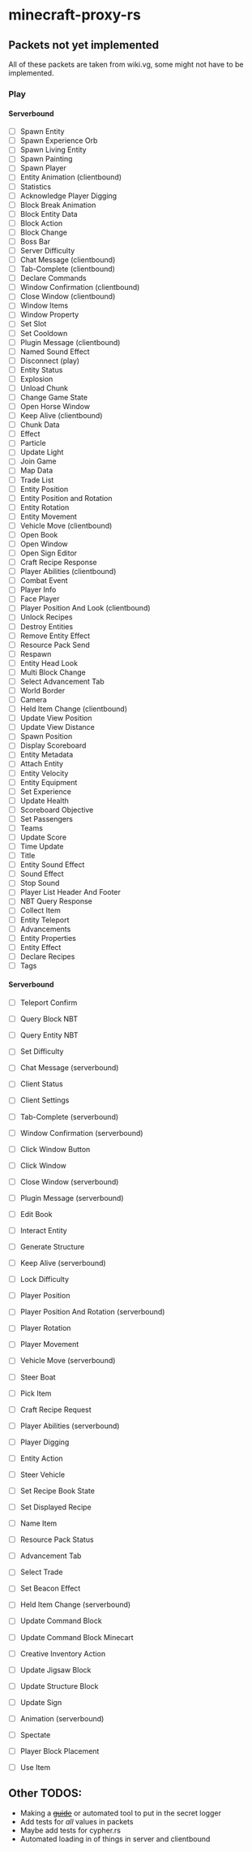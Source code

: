 # minecraft-proxy-rs

## Packets not yet implemented
All of these packets are taken from wiki.vg, some might not have to be implemented.
### Play
#### Serverbound
 - [ ]  Spawn Entity
 - [ ]  Spawn Experience Orb
 - [ ]  Spawn Living Entity
 - [ ]  Spawn Painting
 - [ ]  Spawn Player
 - [ ]  Entity Animation (clientbound)
 - [ ]  Statistics
 - [ ]  Acknowledge Player Digging
 - [ ]  Block Break Animation
 - [ ]  Block Entity Data
 - [ ]  Block Action
 - [ ]  Block Change
 - [ ]  Boss Bar
 - [ ]  Server Difficulty
 - [ ]  Chat Message (clientbound)
 - [ ]  Tab-Complete (clientbound)
 - [ ]  Declare Commands
 - [ ]  Window Confirmation (clientbound)
 - [ ]  Close Window (clientbound)
 - [ ]  Window Items
 - [ ]  Window Property
 - [ ]  Set Slot
 - [ ]  Set Cooldown
 - [ ]  Plugin Message (clientbound)
 - [ ]  Named Sound Effect
 - [ ]  Disconnect (play)
 - [ ]  Entity Status
 - [ ]  Explosion
 - [ ]  Unload Chunk
 - [ ]  Change Game State
 - [ ]  Open Horse Window
 - [ ]  Keep Alive (clientbound)
 - [ ]  Chunk Data
 - [ ]  Effect
 - [ ]  Particle
 - [ ]  Update Light
 - [ ]  Join Game
 - [ ]  Map Data
 - [ ]  Trade List
 - [ ]  Entity Position
 - [ ]  Entity Position and Rotation
 - [ ]  Entity Rotation
 - [ ]  Entity Movement
 - [ ]  Vehicle Move (clientbound)
 - [ ]  Open Book
 - [ ]  Open Window
 - [ ]  Open Sign Editor
 - [ ]  Craft Recipe Response
 - [ ]  Player Abilities (clientbound)
 - [ ]  Combat Event
 - [ ]  Player Info
 - [ ]  Face Player
 - [ ]  Player Position And Look (clientbound)
 - [ ]  Unlock Recipes
 - [ ]  Destroy Entities
 - [ ]  Remove Entity Effect
 - [ ]  Resource Pack Send
 - [ ]  Respawn
 - [ ]  Entity Head Look
 - [ ]  Multi Block Change
 - [ ]  Select Advancement Tab
 - [ ]  World Border
 - [ ]  Camera
 - [ ]  Held Item Change (clientbound)
 - [ ]  Update View Position
 - [ ]  Update View Distance
 - [ ]  Spawn Position
 - [ ]  Display Scoreboard
 - [ ]  Entity Metadata
 - [ ]  Attach Entity
 - [ ]  Entity Velocity
 - [ ]  Entity Equipment
 - [ ]  Set Experience
 - [ ]  Update Health
 - [ ]  Scoreboard Objective
 - [ ]  Set Passengers
 - [ ]  Teams
 - [ ]  Update Score
 - [ ]  Time Update
 - [ ]  Title
 - [ ]  Entity Sound Effect
 - [ ]  Sound Effect
 - [ ]  Stop Sound
 - [ ]  Player List Header And Footer
 - [ ]  NBT Query Response
 - [ ]  Collect Item
 - [ ]  Entity Teleport
 - [ ]  Advancements
 - [ ]  Entity Properties
 - [ ]  Entity Effect
 - [ ]  Declare Recipes
 - [ ]  Tags

#### Serverbound
 - [ ]  Teleport Confirm
 - [ ]  Query Block NBT
 - [ ]  Query Entity NBT
 - [ ]  Set Difficulty
 - [ ]  Chat Message (serverbound)
 - [ ]  Client Status
 - [ ]  Client Settings
 - [ ]  Tab-Complete (serverbound)
 - [ ]  Window Confirmation (serverbound)
 - [ ]  Click Window Button
 - [ ]  Click Window
 - [ ]  Close Window (serverbound)
 - [ ]  Plugin Message (serverbound)
 - [ ]  Edit Book
 - [ ]  Interact Entity
 - [ ]  Generate Structure
 - [ ]  Keep Alive (serverbound)
 - [ ]  Lock Difficulty
 - [ ]  Player Position
 - [ ]  Player Position And Rotation (serverbound)
 - [ ]  Player Rotation
 - [ ]  Player Movement
 - [ ]  Vehicle Move (serverbound)
 - [ ]  Steer Boat
 - [ ]  Pick Item
 - [ ]  Craft Recipe Request
 - [ ]  Player Abilities (serverbound)
 - [ ]  Player Digging
 - [ ]  Entity Action
 - [ ]  Steer Vehicle
 - [ ]  Set Recipe Book State
 - [ ]  Set Displayed Recipe
 - [ ]  Name Item
 - [ ]  Resource Pack Status
 - [ ]  Advancement Tab
 - [ ]  Select Trade
 - [ ]  Set Beacon Effect
 - [ ]  Held Item Change (serverbound)
 - [ ]  Update Command Block
 - [ ]  Update Command Block Minecart
 - [ ]  Creative Inventory Action
 - [ ]  Update Jigsaw Block
 - [ ]  Update Structure Block
 - [ ]  Update Sign
 - [ ]  Animation (serverbound)
 - [ ]  Spectate
 - [ ]  Player Block Placement
 - [ ]  Use Item


## Other TODOS:
 - Making a ~~[guide](https://github.com/zegevlier/minecraft-proxy-rs/blob/main/Building%20the%20JAR.md)~~ or automated tool to put in the secret logger
 - Add tests for *all* values in packets
 - Maybe add tests for cypher.rs
 - Automated loading in of things in server and clientbound